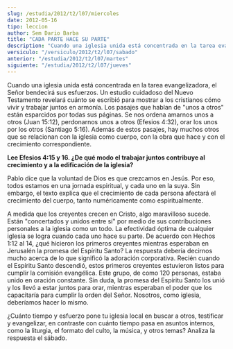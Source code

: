 ```yaml
---
slug: /estudia/2012/t2/l07/miercoles
date: 2012-05-16
tipo: leccion
author: Sem Dario Barba
title: "CADA PARTE HACE SU PARTE"
description: "Cuando una iglesia unida está concentrada en la tarea evangelizadora, el Señor  bendecirá sus esfuerzos. Un estudio cuidadoso del Nuevo Testamento revelará  cuánto se escribió para mostrar a los cristianos cómo vivir y trabajar juntos  en armonía."
versiculo: "/versiculo/2012/t2/l07/sabado"
anterior: "/estudia/2012/t2/l07/martes"
siguiente: "/estudia/2012/t2/l07/jueves"
---
```


Cuando una iglesia unida está concentrada en la tarea evangelizadora, el Señor bendecirá sus esfuerzos. Un estudio cuidadoso del Nuevo Testamento revelará cuánto se escribió para mostrar a los cristianos cómo vivir y trabajar juntos en armonía. Los pasajes que hablan de "unos a otros" están esparcidos por todas sus páginas. Se nos ordena amarnos unos a otros (Juan 15:12), perdonarnos unos a otros (Efesios 4:32), orar los unos por los otros (Santiago 5:16). Además de estos pasajes, hay muchos otros que se relacionan con la iglesia como cuerpo, con la obra que hace y con el crecimiento correspondiente.

**Lee Efesios 4:15 y 16. ¿De qué modo el trabajar juntos contribuye al crecimiento y a la edificación de la iglesia?**

Pablo dice que la voluntad de Dios es que crezcamos en Jesús. Por eso, todos estamos en una jornada espiritual, y cada uno en la suya. Sin embargo, el texto explica que el crecimiento de cada persona afectará el crecimiento del cuerpo, tanto numéricamente como espiritualmente.

A medida que los creyentes crecen en Cristo, algo maravilloso sucede. Están "concertados y unidos entre sí" por medio de sus contribuciones personales a la iglesia como un todo. La efectividad óptima de cualquier iglesia se logra cuando cada uno hace su parte. De acuerdo con Hechos 1:12 al 14, ¿qué hicieron los primeros creyentes mientras esperaban en Jerusalén la promesa del Espíritu Santo? La respuesta debería decirnos mucho acerca de lo que significó la adoración corporativa. Recién cuando el Espíritu Santo descendió, estos primeros creyentes estuvieron listos para cumplir la comisión evangélica. Este grupo, de como 120 personas, estaba unido en oración constante. Sin duda, la promesa del Espíritu Santo los unió y los llevó a estar juntos para orar, mientras esperaban el poder que los capacitaría para cumplir la orden del Señor. Nosotros, como iglesia, deberíamos hacer lo mismo.

¿Cuánto tiempo y esfuerzo pone tu iglesia local en buscar a otros, testificar y evangelizar, en contraste con cuánto tiempo pasa en asuntos internos, como la liturgia, el formato del culto, la música, y otros temas? Analiza la respuesta el sábado.

